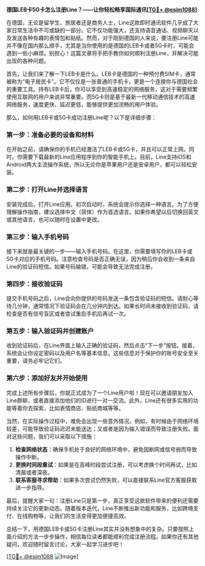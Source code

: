 **德国LEB卡5G卡怎么注册Line？——让你轻松畅享国际通讯[[TG💪+ @esim1088](https://t.me/s/esim1088)]**

在德国，无论是留学生、旅居者还是商务人士，Line这款即时通讯软件几乎成了大家日常生活中不可或缺的一部分。它不仅功能强大，还支持语音通话、视频聊天以及发送各种有趣的表情包和贴纸。然而，对于刚到德国的人来说，要注册Line可能并不像在国内那么顺手，尤其是当你使用的是德国的LEB卡或者5G卡时，可能会遇到一些小麻烦。别担心！这篇文章将手把手教你如何顺利注册Line，并解决可能出现的各种问题。

首先，让我们来了解一下LEB卡是什么。LEB卡是德国的一种预付费SIM卡，通常被称为“电子居民卡”。它不仅仅是一张普通的手机卡，更是一个连接你与德国社会的重要工具。持有LEB卡后，你可以享受到高速稳定的网络服务，这对于需要频繁使用互联网的用户来说非常重要。而5G卡则是基于最新一代移动通信技术的高速网络服务，速度更快、延迟更低，能够提供更加流畅的用户体验。

那么，如何用LEB卡或5G卡成功注册Line呢？以下是详细步骤：

### 第一步：准备必要的设备和材料

在开始之前，请确保你的手机已经激活了LEB卡或5G卡，并且可以正常上网。同时，你需要下载最新的Line应用程序到你的智能手机上。目前，Line支持iOS和Android两大主流操作系统，所以无论你是苹果用户还是安卓用户，都可以轻松安装。

### 第二步：打开Line并选择语言

安装完成后，打开Line应用。初次启动时，系统会提示你选择一种语言。为了方便理解操作指南，建议选择中文（简体）作为首选语言。如果你希望以后切换回英文或其他语言，也可以随时在设置中更改。

### 第三步：输入手机号码

接下来就是最关键的一步——输入手机号码。在这里，你需要填写你的LEB卡或5G卡对应的手机号码。注意检查号码是否正确无误，因为稍后你会收到一条来自Line的验证码短信。如果号码输错，可能会导致无法完成注册。

### 第四步：接收验证码

提交手机号码之后，Line会向你提供的号码发送一条包含验证码的短信。请耐心等待几分钟，通常情况下验证码会在几分钟内到达。如果长时间未接收到验证码，请检查是否有信号盲区或者尝试重启手机后再试一次。

### 第五步：输入验证码并创建账户

收到验证码后，在Line界面上输入正确的验证码，然后点击“下一步”按钮。接着，系统会让你设定密码以及用户名等基本信息。这些信息对于保护你的账号安全至关重要，请务必牢记它们。

### 第六步：添加好友并开始使用

完成上述所有步骤后，你就正式成为了一个Line用户啦！现在可以邀请朋友加入Line群聊，或者直接添加他们的ID进行一对一交流。此外，Line还有很多实用的功能等着你去探索，比如表情商店、贴纸商城等等。

当然，在实际操作过程中，难免会出现一些意外情况。例如，有时候由于网络环境较差，可能导致验证码迟迟未能送达；又或者是因为输入错误而导致注册失败。面对这些问题，我们可以采取以下措施：

1. **检查网络状态**：确保手机处于良好的网络环境中，避免因断网或信号弱而导致操作中断。
2. **更换时间段重试**：如果是在高峰时段尝试注册，可以考虑换个时间再试，比如清晨或者深夜。
3. **联系客服寻求帮助**：如果多次尝试仍然失败，可以直接联系Line官方客服获取进一步指导。

最后，提醒大家一句：注册Line只是第一步，真正享受这款软件带来的便利还需要持续关注它的更新动态。随着版本迭代，Line不断推出新功能和服务，比如跨境支付、在线购物等，让我们的生活变得更加便捷高效。

总结一下，用德国LEB卡或5G卡注册Line其实并没有想象中的复杂。只要按照上面介绍的方法一步步操作，相信每位读者都能顺利完成注册流程。如果你还有其他疑问，欢迎随时留言讨论，大家一起学习进步吧！

[[TG💪+ @esim1088](https://t.me/s/esim1088) ![Image](https://i.postimg.cc/4NQfJmqS/Snipaste-2025-05-13-00-14-12.png)]